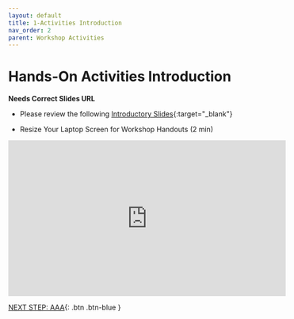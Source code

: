 ```yaml
---
layout: default
title: 1-Activities Introduction
nav_order: 2
parent: Workshop Activities
---
```

# Hands-On Activities Introduction

**Needs Correct Slides URL**
- Please review the following [Introductory Slides](https://www.youtube.com/watch?v=KnsiZOJjfUg){:target="_blank"}

- Resize Your Laptop Screen for Workshop Handouts (2 min)
<iframe width="560" height="315" src="https://www.youtube.com/embed/Igk5hZUfzN0" title="YouTube video player" frameborder="0" allow="accelerometer; autoplay; clipboard-write; encrypted-media; gyroscope; picture-in-picture" allowfullscreen></iframe>

[NEXT STEP: AAA](act-1.html){: .btn .btn-blue }
